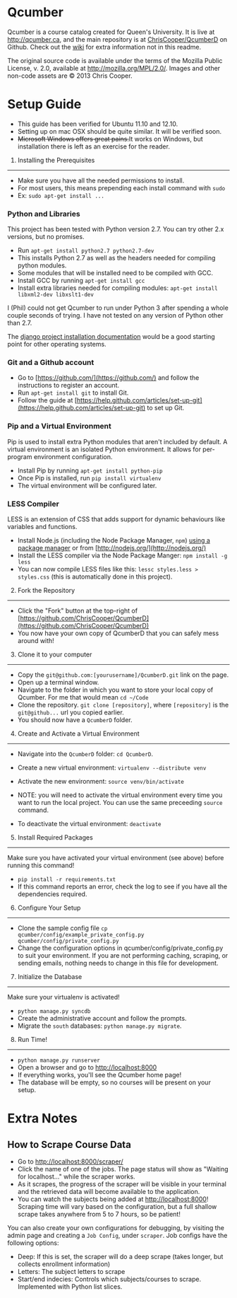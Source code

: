 Qcumber
=======

Qcumber is a course catalog created for Queen's University. It is live at http://qcumber.ca, and the main repository is at [ChrisCooper/QcumberD](https://github.com/ChrisCooper/QcumberD) on Github. Check out the [wiki](https://github.com/ChrisCooper/QcumberD/wiki) for extra information not in this readme.

The original source code is available under the terms of the Mozilla Public License, v. 2.0, available at http://mozilla.org/MPL/2.0/. Images and other non-code assets are &copy; 2013 Chris Cooper.


Setup Guide
===========

* This guide has been verified for Ubuntu 11.10 and 12.10.
* Setting up on mac OSX should be quite similar. It will be verified soon.
* <del>Microsoft Windows offers great pains.</del>It works on Windows, but installation there is left as an exercise for the reader.


1. Installing the Prerequisites
-------------------------------

* Make sure you have all the needed permissions to install.
* For most users, this means prepending each install command with `sudo`
* Ex: `sudo apt-get install ...`

### Python and Libraries ###

This project has been tested with Python version 2.7. You can try other 2.x versions, but no promises.

* Run `apt-get install python2.7 python2.7-dev`
* This installs Python 2.7 as well as the headers needed for compiling python modules.
* Some modules that will be installed need to be compiled with GCC.
* Install GCC by running `apt-get install gcc`
* Install extra libraries needed for compiling modules: `apt-get install libxml2-dev libxslt1-dev`

I (Phil) could not get Qcumber to run under Python 3 after spending a whole couple seconds of trying. I have not tested on any version of Python other than 2.7.

The [django project installation documentation](https://docs.djangoproject.com/en/1.4/intro/install/) would be a good starting point for other operating systems.


### Git and a Github account ###

* Go to [https://github.com/](https://github.com/) and follow the instructions to register an account.
* Run `apt-get install git` to install Git.
* Follow the guide at [https://help.github.com/articles/set-up-git](https://help.github.com/articles/set-up-git) to set up Git.


### Pip and a Virtual Environment ###

Pip is used to install extra Python modules that aren't included by default.
A virtual environment is an isolated Python environment. It allows for per-program environment configuration.

* Install Pip by running `apt-get install python-pip`
* Once Pip is installed, run `pip install virtualenv`
* The virtual environment will be configured later.

### LESS Compiler ###

LESS is an extension of CSS that adds support for dynamic behaviours like variables and functions.

* Install Node.js (including the Node Package Manager, `npm`) [using a package manager](https://github.com/joyent/node/wiki/Installing-Node.js-via-package-manager) or from [http://nodejs.org/](http://nodejs.org/)
* Install the LESS compiler via the Node Package Manger: `npm install -g less`
* You can now compile LESS files like this: `lessc styles.less > styles.css` (this is automatically done in this project).


2. Fork the Repository
----------------------

* Click the "Fork" button at the top-right of [https://github.com/ChrisCooper/QcumberD](https://github.com/ChrisCooper/QcumberD)
* You now have your own copy of QcumberD that you can safely mess around with!


3. Clone it to your computer
----------------------------

* Copy the `git@github.com:[yourusername]/QcumberD.git` link on the page.
* Open up a terminal window.
* Navigate to the folder in which you want to store your local copy of Qcumber. For me that would mean `cd ~/Code`
* Clone the repository. `git clone [repository]`, where `[repository]` is the `git@github...` url you copied earlier. 
* You should now have a `QcumberD` folder.


4. Create and Activate a Virtual Environment
--------------------------------------------

* Navigate into the `QcumberD` folder: `cd QcumberD`.
* Create a new virtual environment: `virtualenv --distribute venv`
* Activate the new environment: `source venv/bin/activate`

* NOTE: you will need to activate the virtual environment every time you want to run the local project. You can use the same preceeding `source` command.

* To deactivate the virtual environment: `deactivate`


5. Install Required Packages
----------------------------

Make sure you have activated your virtual environment (see above) before running this command!

* `pip install -r requirements.txt`
* If this command reports an error, check the log to see if you have all the dependencies required.


6. Configure Your Setup
-----------------------

* Clone the sample config file `cp qcumber/config/example_private_config.py qcumber/config/private_config.py`
* Change the configuration options in qcumber/config/private_config.py to suit your environment. If you are not performing caching, scraping, or sending emails, nothing needs to change in this file for development.


7. Initialize the Database
--------------------------

Make sure your virtualenv is activated!

* `python manage.py syncdb`
* Create the administrative account and follow the prompts.
* Migrate the `south` databases: `python manage.py migrate`.

8. Run Time!
------------

* `python manage.py runserver`
* Open a browser and go to [http://localhost:8000](http://localhost:8000)
* If everything works, you'll see the Qcumber home page!
* The database will be empty, so no courses will be present on your setup.

Extra Notes
===========

How to Scrape Course Data
-------------------------

* Go to [http://localhost:8000/scraper/](http://localhost:8000/scraper/)
* Click the name of one of the jobs. The page status will show as "Waiting for localhost..." while the scraper works.
* As it scrapes, the progress of the scraper will be visible in your terminal and the retrieved data will become available to the application.
* You can watch the subjects being added at [http://localhost:8000](http://localhost:8000)!
 Scraping time will vary based on the configuration, but a full shallow scrape takes anywhere from 5 to 7 hours, so be patient!

You can also create your own configurations for debugging, by visiting the admin page and creating a `Job Config`, under `scraper`. Job configs have the following options:
  * Deep: If this is set, the scraper will do a deep scrape (takes longer, but collects enrollment information)
  * Letters: The subject letters to scrape
  * Start/end indecies: Controls which subjects/courses to scrape. Implemented with Python list slices.
